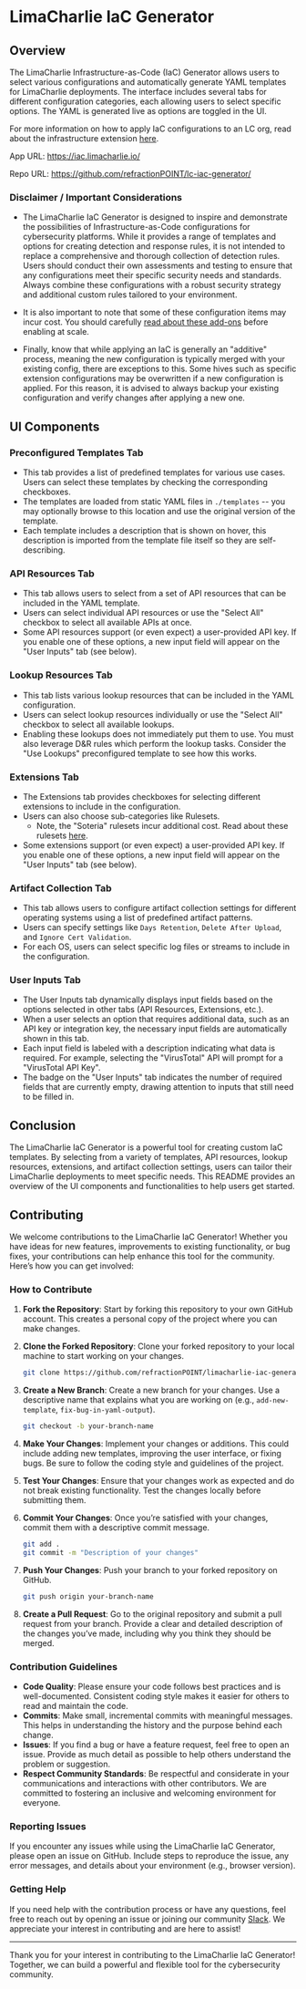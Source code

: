 # LimaCharlie IaC Generator

## Overview

The LimaCharlie Infrastructure-as-Code (IaC) Generator allows users to select various configurations and automatically generate YAML templates for LimaCharlie deployments. The interface includes several tabs for different configuration categories, each allowing users to select specific options. The YAML is generated live as options are toggled in the UI.

For more information on how to apply IaC configurations to an LC org, read about the infrastructure extension [here](https://docs.limacharlie.io/docs/extensions-lc-extensions-infrastructure).

App URL: https://iac.limacharlie.io/

Repo URL: https://github.com/refractionPOINT/lc-iac-generator/

### Disclaimer / Important Considerations

- The LimaCharlie IaC Generator is designed to inspire and demonstrate the possibilities of Infrastructure-as-Code configurations for cybersecurity platforms. While it provides a range of templates and options for creating detection and response rules, it is not intended to replace a comprehensive and thorough collection of detection rules. Users should conduct their own assessments and testing to ensure that any configurations meet their specific security needs and standards. Always combine these configurations with a robust security strategy and additional custom rules tailored to your environment.

- It is also important to note that some of these configuration items may incur cost. You should carefully [read about these add-ons](https://app.limacharlie.io/add-ons/) before enabling at scale.

- Finally, know that while applying an IaC is generally an "additive" process, meaning the new configuration is typically merged with your existing config, there are exceptions to this. Some hives such as specific extension configurations may be overwritten if a new configuration is applied. For this reason, it is advised to always backup your existing configuration and verify changes after applying a new one.

## UI Components

### Preconfigured Templates Tab

- This tab provides a list of predefined templates for various use cases. Users can select these templates by checking the corresponding checkboxes.
- The templates are loaded from static YAML files in `./templates` -- you may optionally browse to this location and use the original version of the template.
- Each template includes a description that is shown on hover, this description is imported from the template file itself so they are self-describing.

### API Resources Tab

- This tab allows users to select from a set of API resources that can be included in the YAML template.
- Users can select individual API resources or use the "Select All" checkbox to select all available APIs at once.
- Some API resources support (or even expect) a user-provided API key. If you enable one of these options, a new input field will appear on the "User Inputs" tab (see below).

### Lookup Resources Tab

- This tab lists various lookup resources that can be included in the YAML configuration.
- Users can select lookup resources individually or use the "Select All" checkbox to select all available lookups.
- Enabling these lookups does not immediately put them to use. You must also leverage D&R rules which perform the lookup tasks. Consider the "Use Lookups" preconfigured template to see how this works.

### Extensions Tab

- The Extensions tab provides checkboxes for selecting different extensions to include in the configuration.
- Users can also choose sub-categories like Rulesets.
    - Note, the "Soteria" rulesets incur additional cost. Read about these rulesets [here](https://docs.limacharlie.io/docs/detection-and-response-managed-rulesets-soteria-rules).
- Some extensions support (or even expect) a user-provided API key. If you enable one of these options, a new input field will appear on the "User Inputs" tab (see below).


### Artifact Collection Tab

- This tab allows users to configure artifact collection settings for different operating systems using a list of predefined artifact patterns.
- Users can specify settings like `Days Retention`, `Delete After Upload`, and `Ignore Cert Validation`.
- For each OS, users can select specific log files or streams to include in the configuration.

### User Inputs Tab

- The User Inputs tab dynamically displays input fields based on the options selected in other tabs (API Resources, Extensions, etc.).
- When a user selects an option that requires additional data, such as an API key or integration key, the necessary input fields are automatically shown in this tab.
- Each input field is labeled with a description indicating what data is required. For example, selecting the "VirusTotal" API will prompt for a "VirusTotal API Key".
- The badge on the "User Inputs" tab indicates the number of required fields that are currently empty, drawing attention to inputs that still need to be filled in.

## Conclusion

The LimaCharlie IaC Generator is a powerful tool for creating custom IaC templates. By selecting from a variety of templates, API resources, lookup resources, extensions, and artifact collection settings, users can tailor their LimaCharlie deployments to meet specific needs. This README provides an overview of the UI components and functionalities to help users get started.

## Contributing

We welcome contributions to the LimaCharlie IaC Generator! Whether you have ideas for new features, improvements to existing functionality, or bug fixes, your contributions can help enhance this tool for the community. Here’s how you can get involved:

### How to Contribute

1. **Fork the Repository**: Start by forking this repository to your own GitHub account. This creates a personal copy of the project where you can make changes.

2. **Clone the Forked Repository**: Clone your forked repository to your local machine to start working on your changes.
    ```bash
    git clone https://github.com/refractionPOINT/limacharlie-iac-generator.git
    ```

3. **Create a New Branch**: Create a new branch for your changes. Use a descriptive name that explains what you are working on (e.g., `add-new-template`, `fix-bug-in-yaml-output`).
    ```bash
    git checkout -b your-branch-name
    ```

4. **Make Your Changes**: Implement your changes or additions. This could include adding new templates, improving the user interface, or fixing bugs. Be sure to follow the coding style and guidelines of the project.

5. **Test Your Changes**: Ensure that your changes work as expected and do not break existing functionality. Test the changes locally before submitting them.

6. **Commit Your Changes**: Once you’re satisfied with your changes, commit them with a descriptive commit message.
    ```bash
    git add .
    git commit -m "Description of your changes"
    ```

7. **Push Your Changes**: Push your branch to your forked repository on GitHub.
    ```bash
    git push origin your-branch-name
    ```

8. **Create a Pull Request**: Go to the original repository and submit a pull request from your branch. Provide a clear and detailed description of the changes you’ve made, including why you think they should be merged.

### Contribution Guidelines

- **Code Quality**: Please ensure your code follows best practices and is well-documented. Consistent coding style makes it easier for others to read and maintain the code.
- **Commits**: Make small, incremental commits with meaningful messages. This helps in understanding the history and the purpose behind each change.
- **Issues**: If you find a bug or have a feature request, feel free to open an issue. Provide as much detail as possible to help others understand the problem or suggestion.
- **Respect Community Standards**: Be respectful and considerate in your communications and interactions with other contributors. We are committed to fostering an inclusive and welcoming environment for everyone.

### Reporting Issues

If you encounter any issues while using the LimaCharlie IaC Generator, please open an issue on GitHub. Include steps to reproduce the issue, any error messages, and details about your environment (e.g., browser version).

### Getting Help

If you need help with the contribution process or have any questions, feel free to reach out by opening an issue or joining our community [Slack](https://slack.limacharlie.io). We appreciate your interest in contributing and are here to assist!

---

Thank you for your interest in contributing to the LimaCharlie IaC Generator! Together, we can build a powerful and flexible tool for the cybersecurity community.
